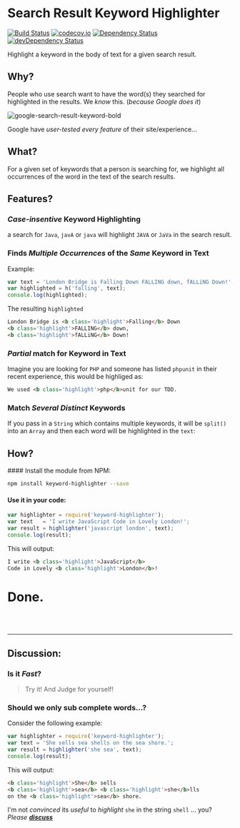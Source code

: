 # Search Result Keyword Highlighter

[![Build Status](https://travis-ci.org/dwyl/search-result-keyword-highlighter.svg)](https://travis-ci.org/dwyl/search-result-keyword-highlighter)
[![codecov.io](https://codecov.io/github/dwyl/search-result-keyword-highlighter/coverage.svg?branch=master)](https://codecov.io/github/dwyl/search-result-keyword-highlighter?branch=master)
[![Dependency Status](https://david-dm.org/dwyl/search-result-keyword-highlighter.svg)](https://david-dm.org/dwyl/search-result-keyword-highlighter)
[![devDependency Status](https://david-dm.org/dwyl/search-result-keyword-highlighter/dev-status.svg)](https://david-dm.org/dwyl/search-result-keyword-highlighter#info=devDependencies)

Highlight a keyword in the body of text for a given search result.

## Why?

People who use search want to have the word(s) they searched for
highlighted in the results. We *know* this. (*because Google does it*)

![google-search-result-keyword-bold](https://cloud.githubusercontent.com/assets/194400/11105849/a2a2b008-88c9-11e5-9462-77f6c4577233.png)

Google have *user-tested every feature* of their site/experience...


## What?

For a given set of keywords that a person is searching for,
we highlight all occurrences of the word in the text of the search results.

## Features?

### *Case-insentive* Keyword Highlighting

a search for `Java`, `javA` or `java` will highlight `JAVA` or `JaVa` in the search result.

### Finds *Multiple Occurrences* of the *Same* Keyword in Text

Example:

```js
var text = 'London Bridge is Falling Down FALLING down, fALLiNG Down!';
var highlighted = h('falling', text);
console.log(highlighted);
```
The resulting `highlighted`
```html
London Bridge is <b class='highlight'>Falling</b> Down
<b class='highlight'>FALLING</b> down,
<b class='highlight'>fALLiNG</b> Down!
```

### *Partial* match for Keyword in Text

Imagine you are looking for `PHP` and someone has
listed `phpunit` in their recent experience,
this would be highliged as:
```html
We used <b class='highlight'>php</b>unit for our TDD.
```

### Match *Several Distinct* Keywords

If you pass in a `String` which contains multiple keywords,
it will be `split()` into an `Array` and then each
word will be highlighted in the `text`:



## How?

#### Install the module from NPM:

```sh
npm install keyword-highlighter --save
```

#### Use it in your code:

```js
var highlighter = require('keyword-highlighter');
var text   = 'I write JavaScript Code in Lovely London!';
var result = highlighter('javascript london', text);
console.log(result);
```

This will output:
```html
I write <b class='highlight'>JavaScript</b>
Code in Lovely <b class='highlight'>London</b>!
```

# Done.

<br />
<br />
<hr />

## Discussion:

### Is it *Fast*?

> Try it! And Judge for yourself!

### Should we only sub complete words...?

Consider the following example:

```js
var highlighter = require('keyword-highlighter');
var text = 'She sells sea shells on the sea shore.';
var result = highlighter('she sea', text);
console.log(result);
```
This will output:
```html
<b class='highlight'>She</b> sells
<b class='highlight'>sea</b> <b class='highlight'>she</b>lls
on the <b class='highlight'>sea</b> shore.
```

I'm not *convinced* its *useful* to *highlight* `she`
in the string `shell` ... you? *Please* [***discuss***](https://github.com/dwyl/search-result-keyword-highlighter/issues)
